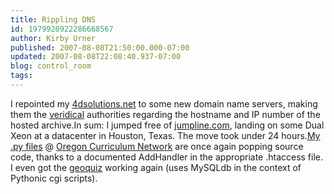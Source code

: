 ```yaml
---
title: Rippling DNS
id: 1979920922286668567
author: Kirby Urner
published: 2007-08-08T21:50:00.000-07:00
updated: 2007-08-08T22:08:40.937-07:00
blog: control_room
tags: 
---
```


I repointed my [4dsolutions.net](http://www.4dsolutions.net/) to some new domain name servers, making them the [veridical](http://www.answers.com/veridical&r=67) authorities regarding the hostname and IP number of the hosted archive.In sum:  I jumped free of [jumpline.com](http://mybizmo.blogspot.com/2007/08/show-and-tell.html), landing on some Dual Xeon at a datacenter in Houston, Texas.  The move took under 24 hours.[My .py files](http://www.4dsolutions.net/ocn/python/) @ [Oregon Curriculum Network](http://www.4dsolutions.net/ocn/) are once again popping source code, thanks to a documented AddHandler in the appropriate .htaccess file. I even got the [geoquiz](http://www.4dsolutions.net/ocn/geoquiz.html) working again (uses MySQLdb in the context of Pythonic cgi scripts).